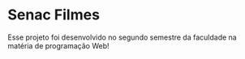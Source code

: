 # Senac Filmes 

Esse projeto foi desenvolvido no segundo semestre da faculdade na matéria de programação Web!
